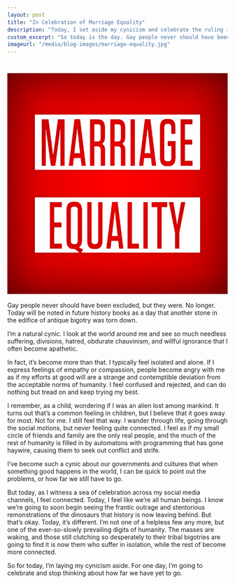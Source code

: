 ```yaml
---
layout: post
title: "In Celebration of Marriage Equality"
description: "Today, I set aside my cynicism and celebrate the ruling in favor of marriage equality."
custom_excerpt: "So today is the day. Gay people never should have been excluded, but they were. No longer. Today will be noted in future history books as a day that another stone in the edifice of antique bigotry was torn down..."
imageurl: "/media/blog-images/marriage-equality.jpg"
---
```


<img src="/media/blog-images/marriage-equality.jpg" alt="Marriage Equality" class="alignleft border img-small" style="margin-top: 27px;">

Gay people never should have been excluded, but they were. No longer. Today will be noted in future history books as a day that another stone in the edifice of antique bigotry was torn down.

I’m a natural cynic. I look at the world around me and see so much needless suffering, divisions, hatred, obdurate chauvinism, and willful ignorance that I often become apathetic.

In fact, it’s become more than that. I typically feel isolated and alone. If I express feelings of empathy or compassion, people become angry with me as if my efforts at good will are a strange and contemptible deviation from the acceptable norms of humanity. I feel confused and rejected, and can do nothing but tread on and keep trying my best.

I remember, as a child, wondering if I was an alien lost among mankind. It turns out that’s a common feeling in children, but I believe that it goes away for most. Not for me. I still feel that way. I wander through life, going through the social motions, but never feeling quite connected. I feel as if my small circle of friends and family are the only real people, and the much of the rest of humanity is filled in by automatons with programming that has gone haywire, causing them to seek out conflict and strife.

I’ve become such a cynic about our governments and cultures that when something good happens in the world, I can be quick to point out the problems, or how far we still have to go.

But today, as I witness a sea of celebration across my social media channels, I feel connected. Today, I feel like we’re all human beings. I know we’re going to soon begin seeing the frantic outrage and stentorious remonstrations of the dinosaurs that history is now leaving behind. But that’s okay. Today, it’s different. I’m not one of a helpless few any more, but one of the ever-so-slowly prevailing digits of humanity. The masses are waking, and those still clutching so desperately to their tribal bigotries are going to find it is now them who suffer in isolation, while the rest of become more connected.

So for today, I’m laying my cynicism aside. For one day, I’m going to celebrate and stop thinking about how far we have yet to go.
